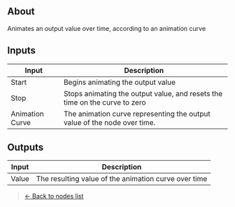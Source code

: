 ## About
Animates an output value over time, according to an animation curve

## Inputs
Input | Description
------------ | -------------
Start | Begins animating the output value
Stop | Stops animating the output value, and resets the time on the curve to zero
Animation Curve | The animation curve representing the output value of the node over time.

## Outputs
Input | Description
------------ | -------------
Value | The resulting value of the animation curve over time

> [<- Back to nodes list](Nodes)
